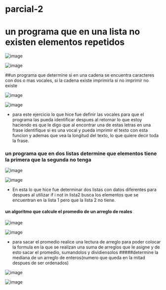 # parcial-2
# un programa que en una lista no existen elementos repetidos

![image](https://github.com/user-attachments/assets/118396fe-0866-4f12-a91b-cca08751d6aa)

![image](https://github.com/user-attachments/assets/0005a1b8-fafc-482e-9a3c-6f8914dd2506)

##un programa que determine si en una cadena se encuentra caracteres con dos o mas vocales, si la cadena existe imprimirla si no imprimir no existe

![image](https://github.com/user-attachments/assets/cf6c03a4-5014-4132-86e5-b20ae3962986)

![image](https://github.com/user-attachments/assets/f9109981-b89a-4bff-8903-64e258db1728)



- para este ejercicio lo que hice fue definir las vocales para que el programa las pueda identificar despues al retornar lo que estoy haciendo es que le digo que al encontrar una de estas letras en una frase identifique si es una vocal y pueda imprimir el texto con esta funcion y ademas que vea la longitud del texto, lo que quiere decir toda la frase.

### un programa que en dos listas determine que elementos tiene la primera que la segunda no tenga

![image](https://github.com/user-attachments/assets/367a058a-7ed0-4503-bc30-83d5df968f00)

![image](https://github.com/user-attachments/assets/c9ca65a0-f4cf-4787-b2b2-1242ba0ced17)


- En esta lo que hice fue determinar dos listas con datos diferentes para despues al utilizar if i not in lista2 busca los elementos que se encuentran en la lista 1 pero que la lista 2 no tiene.
#### un algoritmo que calcule el promedio de un arreglo de reales 

![image](https://github.com/user-attachments/assets/23cc5bd5-a6fc-4378-8770-0f679995525a)

![image](https://github.com/user-attachments/assets/6ae9d16e-4ed2-43b7-9d39-ac04da17abb2)


- para sacar el promedio realice una lectura de arreglo para poder colocar la formula en la que se realizan una suma de arreglos que le asigne y de esto sacar el promedio, sumandolos y dividiensolos 
#####determine la mediana de un arreglo de enteros(numero que queda en la mitad despues de ser ordenados)

![image](https://github.com/user-attachments/assets/b8437349-9049-4bef-933f-e65197a51f26)

![image](https://github.com/user-attachments/assets/625f5458-be7b-4249-ac06-40b801bccf36)


